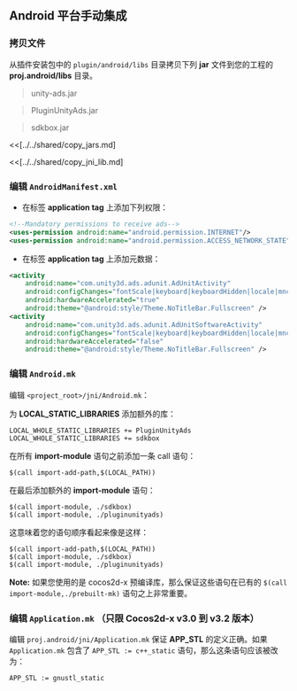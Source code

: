 ## Android 平台手动集成

### 拷贝文件
从插件安装包中的 `plugin/android/libs` 目录拷贝下列 __jar__ 文件到您的工程的 __proj.android/libs__ 目录。

> unity-ads.jar

> PluginUnityAds.jar

> sdkbox.jar

<<[../../shared/copy_jars.md]

<<[../../shared/copy_jni_lib.md]


### 编辑 `AndroidManifest.xml`
* 在标签 __application tag__ 上添加下列权限：

```xml
<!--Mandatory permissions to receive ads-->
<uses-permission android:name="android.permission.INTERNET"/>
<uses-permission android:name="android.permission.ACCESS_NETWORK_STATE"/>
```

* 在标签 __application tag__ 上添加元数据：

```xml
<activity
    android:name="com.unity3d.ads.adunit.AdUnitActivity"
    android:configChanges="fontScale|keyboard|keyboardHidden|locale|mnc|mcc|navigation|orientation|screenLayout|screenSize|smallestScreenSize|uiMode|touchscreen"
    android:hardwareAccelerated="true"
    android:theme="@android:style/Theme.NoTitleBar.Fullscreen" />
<activity
    android:name="com.unity3d.ads.adunit.AdUnitSoftwareActivity"
    android:configChanges="fontScale|keyboard|keyboardHidden|locale|mnc|mcc|navigation|orientation|screenLayout|screenSize|smallestScreenSize|uiMode|touchscreen"
    android:hardwareAccelerated="false"
    android:theme="@android:style/Theme.NoTitleBar.Fullscreen" />
```

### 编辑 `Android.mk`
编辑 `<project_root>/jni/Android.mk`：

为 __LOCAL_STATIC_LIBRARIES__ 添加额外的库：
```
LOCAL_WHOLE_STATIC_LIBRARIES += PluginUnityAds
LOCAL_WHOLE_STATIC_LIBRARIES += sdkbox
```

在所有 __import-module__ 语句之前添加一条 call 语句：
```
$(call import-add-path,$(LOCAL_PATH))
```

在最后添加额外的 __import-module__ 语句：
```
$(call import-module, ./sdkbox)
$(call import-module, ./pluginunityads)
```

这意味着您的语句顺序看起来像是这样：
```
$(call import-add-path,$(LOCAL_PATH))
$(call import-module, ./sdkbox)
$(call import-module, ./pluginunityads)
```

  __Note:__ 如果您使用的是 cocos2d-x 预编译库，那么保证这些语句在已有的 `$(call import-module,./prebuilt-mk)` 语句之上非常重要。

### 编辑 `Application.mk` （只限 Cocos2d-x v3.0 到 v3.2 版本）
编辑 `proj.android/jni/Application.mk` 保证 __APP_STL__ 的定义正确。如果 `Application.mk` 包含了 `APP_STL := c++_static` 语句，那么这条语句应该被改为：
```
APP_STL := gnustl_static
```
